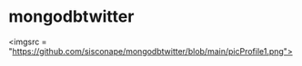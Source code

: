 # mongodbtwitter


<imgsrc = "https://github.com/sisconape/mongodbtwitter/blob/main/picProfile1.png">
